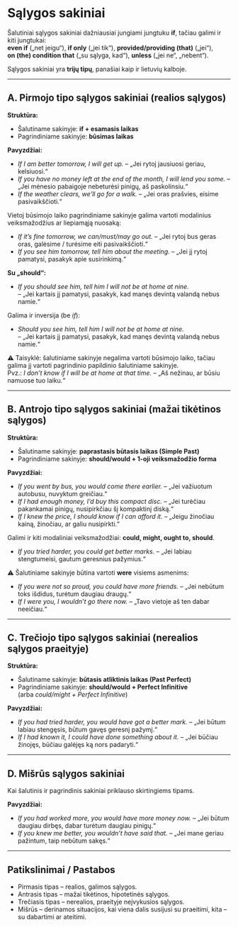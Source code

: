 # Sąlygos sakiniai

Šalutiniai sąlygos sakiniai dažniausiai jungiami jungtuku **if**, tačiau galimi ir kiti jungtukai:  
**even if** („net jeigu“), **if only** („jei tik“), **provided/providing (that)** („jei“),  
**on (the) condition that** („su sąlyga, kad“), **unless** („jei ne“, „nebent“).

Sąlygos sakiniai yra **trijų tipų**, panašiai kaip ir lietuvių kalboje.

---

## A. Pirmojo tipo sąlygos sakiniai (realios sąlygos)

**Struktūra:**  
- Šalutiname sakinyje: **if + esamasis laikas**  
- Pagrindiniame sakinyje: **būsimas laikas**

**Pavyzdžiai:**
- *If I am better tomorrow, I will get up.* – „Jei rytoj jausiuosi geriau, kelsiuosi.“  
- *If you have no money left at the end of the month, I will lend you some.* – „Jei mėnesio pabaigoje nebeturėsi pinigų, aš paskolinsiu.“  
- *If the weather clears, we’ll go for a walk.* – „Jei oras prašvies, eisime pasivaikščioti.“

Vietoj būsimojo laiko pagrindiniame sakinyje galima vartoti modalinius veiksmažodžius ar liepiamąją nuosaką:  
- *If it’s fine tomorrow, we can/must/may go out.* – „Jei rytoj bus geras oras, galėsime / turėsime eiti pasivaikščioti.“  
- *If you see him tomorrow, tell him about the meeting.* – „Jei jį rytoj pamatysi, pasakyk apie susirinkimą.“

**Su „should“:**
- *If you should see him, tell him I will not be at home at nine.*  
  – „Jei kartais jį pamatysi, pasakyk, kad manęs devintą valandą nebus namie.“

Galima ir inversija (be *if*):  
- *Should you see him, tell him I will not be at home at nine.*  
  – „Jei kartais jį pamatysi, pasakyk, kad manęs devintą valandą nebus namie.“

⚠ Taisyklė: šalutiniame sakinyje negalima vartoti būsimojo laiko, tačiau galima jį vartoti pagrindinio papildinio šalutiniame sakinyje.  
Pvz.: *I don’t know if I will be at home at that time.* – „Aš nežinau, ar būsiu namuose tuo laiku.“

---

## B. Antrojo tipo sąlygos sakiniai (mažai tikėtinos sąlygos)

**Struktūra:**  
- Šalutiname sakinyje: **paprastasis būtasis laikas (Simple Past)**  
- Pagrindiniame sakinyje: **should/would + 1-oji veiksmažodžio forma**

**Pavyzdžiai:**
- *If you went by bus, you would come there earlier.* – „Jei važiuotum autobusu, nuvyktum greičiau.“  
- *If I had enough money, I’d buy this compact disc.* – „Jei turėčiau pakankamai pinigų, nusipirkčiau šį kompaktinį diską.“  
- *If I knew the price, I should know if I can afford it.* – „Jeigu žinočiau kainą, žinočiau, ar galiu nusipirkti.“

Galimi ir kiti modaliniai veiksmažodžiai: **could, might, ought to, should**.  
- *If you tried harder, you could get better marks.* – „Jei labiau stengtumeisi, gautum geresnius pažymius.“

⚠ Šalutiniame sakinyje būtina vartoti **were** visiems asmenims:  
- *If you were not so proud, you could have more friends.* – „Jei nebūtum toks išdidus, turėtum daugiau draugų.“  
- *If I were you, I wouldn’t go there now.* – „Tavo vietoje aš ten dabar neeičiau.“

---

## C. Trečiojo tipo sąlygos sakiniai (nerealios sąlygos praeityje)

**Struktūra:**  
- Šalutiname sakinyje: **būtasis atliktinis laikas (Past Perfect)**  
- Pagrindiniame sakinyje: **should/would + Perfect Infinitive**  
  (arba *could/might + Perfect Infinitive*)

**Pavyzdžiai:**
- *If you had tried harder, you would have got a better mark.* – „Jei būtum labiau stengęsis, būtum gavęs geresnį pažymį.“  
- *If I had known it, I could have done something about it.* – „Jei būčiau žinojęs, būčiau galėjęs ką nors padaryti.“

---

## D. Mišrūs sąlygos sakiniai

Kai šalutinis ir pagrindinis sakiniai priklauso skirtingiems tipams.

**Pavyzdžiai:**
- *If you had worked more, you would have more money now.* – „Jei būtum daugiau dirbęs, dabar turėtum daugiau pinigų.“  
- *If you knew me better, you wouldn’t have said that.* – „Jei mane geriau pažintum, taip nebūtum sakęs.“

---

## Patikslinimai / Pastabos
- Pirmasis tipas – realios, galimos sąlygos.  
- Antrasis tipas – mažai tikėtinos, hipotetinės sąlygos.  
- Trečiasis tipas – nerealios, praeityje neįvykusios sąlygos.  
- Mišrūs – derinamos situacijos, kai viena dalis susijusi su praeitimi, kita – su dabartimi ar ateitimi.  

